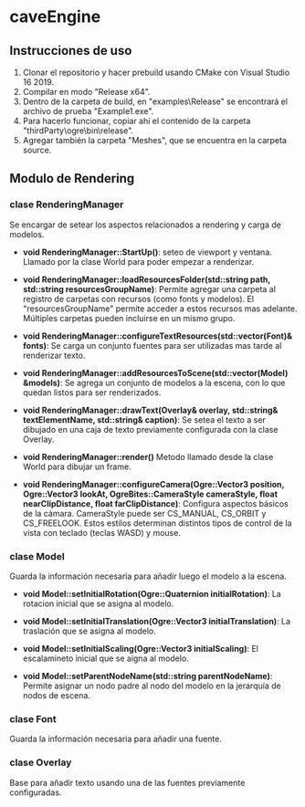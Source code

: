 # caveEngine
## Instrucciones de uso
1) Clonar el repositorio y hacer prebuild usando CMake con Visual Studio 16 2019.
2) Compilar en modo "Release x64".
3) Dentro de la carpeta de build, en "examples\Release" se encontrará el archivo de prueba "Example1.exe".
4) Para hacerlo funcionar, copiar ahí el contenido de la carpeta "thirdParty\ogre\bin\release".
5) Agregar también la carpeta "Meshes", que se encuentra en la carpeta source.

## Modulo de Rendering

### clase RenderingManager
Se encargar de setear los aspectos relacionados a rendering y carga de modelos.

  - **void RenderingManager::StartUp()**:
    seteo de viewport y ventana. Llamado por la clase World para poder empezar a renderizar.

  - **void RenderingManager::loadResourcesFolder(std::string path, std::string resourcesGroupName)**:
    Permite agregar una carpeta al registro de carpetas con recursos (como fonts y modelos). El "resourcesGroupName" permite acceder a estos recursos mas adelante. Múltiples         carpetas pueden incluirse en un mismo grupo.

  - **void RenderingManager::configureTextResources(std::vector(Font)& fonts)**:
    Se carga un conjunto fuentes para ser utilizadas mas tarde al renderizar texto.
  
  
  - **void RenderingManager::addResourcesToScene(std::vector(Model) &models)**:
    Se agrega un conjunto de modelos a la escena, con lo que quedan listos para ser renderizados.
  
  - **void RenderingManager::drawText(Overlay& overlay, std::string& textElementName, std::string& caption)**:
    Se setea el texto a ser dibujado en una caja de texto previamente configurada con la clase Overlay. 
  
  - **void RenderingManager::render()**
    Metodo llamado desde la clase World para dibujar un frame.  
  
  - **void RenderingManager::configureCamera(Ogre::Vector3 position, Ogre::Vector3 lookAt, OgreBites::CameraStyle cameraStyle, float nearClipDistance, float farClipDistance)**:
    Configura aspectos básicos de la cámara. CameraStyle puede ser CS_MANUAL, CS_ORBIT y CS_FREELOOK. Estos estilos determinan distintos tipos de control de la vista con teclado     (teclas WASD) y mouse.

### clase Model
Guarda la información necesaria para añadir luego el modelo a la escena.
  
  - **void Model::setInitialRotation(Ogre::Quaternion initialRotation)**:
    La rotacion inicial que se asigna al modelo.

  - **void Model::setInitialTranslation(Ogre::Vector3 initialTranslation)**:
    La traslación que se asigna al modelo.

  - **void Model::setInitialScaling(Ogre::Vector3 initialScaling)**:
    El escalamineto inicial que se aigna al modelo.

  - **void Model::setParentNodeName(std::string parentNodeName)**:
    Permite asignar un nodo padre al nodo del modelo en la jerarquía de nodos de escena.
  
### clase Font
Guarda la información necesaria para añadir una fuente.
  
### clase Overlay
Base para añadir texto usando una de las fuentes previamente configuradas.
